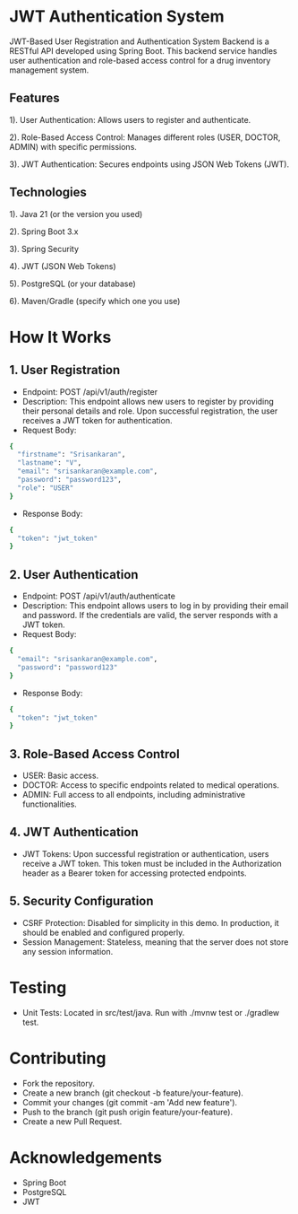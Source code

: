 
# JWT Authentication System


JWT-Based User Registration and Authentication System Backend is a RESTful API developed using Spring Boot. This backend service handles user authentication and role-based access control for a drug inventory management system.

## Features

1). User Authentication: Allows users to register and authenticate.

2). Role-Based Access Control: Manages different roles (USER, DOCTOR, ADMIN) with specific permissions.

3). JWT Authentication: Secures endpoints using JSON Web Tokens (JWT).


## Technologies

1). Java 21 (or the version you used)

2). Spring Boot 3.x

3). Spring Security

4). JWT (JSON Web Tokens)

5). PostgreSQL (or your database)

6). Maven/Gradle (specify which one you use)

# How It Works

## 1. User Registration

* Endpoint: POST /api/v1/auth/register
* Description: This endpoint allows new users to register by providing their personal details and role. Upon successful registration, the user receives a JWT token for authentication.
* Request Body:
```bash
{
  "firstname": "Srisankaran",
  "lastname": "V",
  "email": "srisankaran@example.com",
  "password": "password123",
  "role": "USER"
}
```
* Response Body:
```bash
{
  "token": "jwt_token"
}

```

## 2. User Authentication

* Endpoint: POST /api/v1/auth/authenticate
* Description: This endpoint allows users to log in by providing their email and password. If the credentials are valid, the server responds with a JWT token.
* Request Body:
```bash
{
  "email": "srisankaran@example.com",
  "password": "password123"
}

```
* Response Body:
```bash
{
  "token": "jwt_token"
}

```
## 3. Role-Based Access Control

* USER: Basic access.
* DOCTOR: Access to specific endpoints related to medical operations.
* ADMIN: Full access to all endpoints, including administrative functionalities.


## 4. JWT Authentication

* JWT Tokens: Upon successful registration or authentication, users receive a JWT token. This token must be included in the Authorization header as a Bearer token for accessing protected endpoints.
## 5. Security Configuration

* CSRF Protection: Disabled for simplicity in this demo. In production, it should be enabled and configured properly.
* Session Management: Stateless, meaning that the server does not store any session information.


# Testing

* Unit Tests: Located in src/test/java. Run with ./mvnw test or ./gradlew test.


# Contributing
* Fork the repository.
* Create a new branch (git checkout -b feature/your-feature).
* Commit your changes (git commit -am 'Add new feature').
* Push to the branch (git push origin feature/your-feature).
* Create a new Pull Request.

# Acknowledgements
* Spring Boot
* PostgreSQL
* JWT
